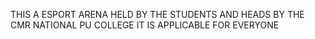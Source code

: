 THIS A ESPORT ARENA HELD BY THE STUDENTS AND HEADS BY THE CMR NATIONAL PU COLLEGE
IT IS APPLICABLE FOR EVERYONE 
